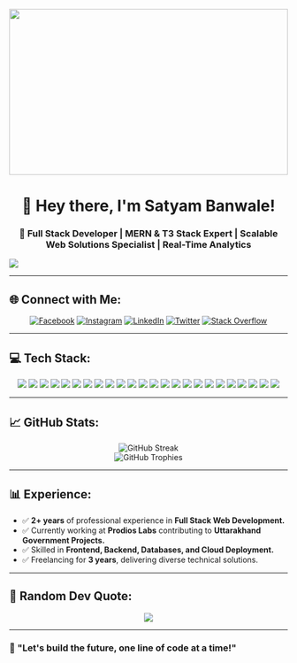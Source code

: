 <p align="center">
    <img src="https://media.giphy.com/media/26tn33aiTi1jkl6H6/giphy.gif" width="100%" height="300px">
</p>

<h1 align="center">👋 Hey there, I'm Satyam Banwale!</h1>

<h3 align="center">🚀 Full Stack Developer | MERN & T3 Stack Expert | Scalable Web Solutions Specialist | Real-Time Analytics </h3>

[![](https://visitcount.itsvg.in/api?id=Satyam1013&icon=0&color=0)](https://visitcount.itsvg.in)

---

## 🌐 Connect with Me:
<p align="center">
<a href="https://facebook.com/SatYam.Banwale"><img src="https://img.shields.io/badge/Facebook-%231877F2.svg?logo=Facebook&logoColor=white" alt="Facebook"></a>
<a href="https://instagram.com/swager_satyam"><img src="https://img.shields.io/badge/Instagram-%23E4405F.svg?logo=Instagram&logoColor=white" alt="Instagram"></a>
<a href="https://linkedin.com/in/satyam-banwale"><img src="https://img.shields.io/badge/LinkedIn-%230077B5.svg?logo=linkedin&logoColor=white" alt="LinkedIn"></a>
<a href="https://twitter.com/SatyamBanwale3"><img src="https://img.shields.io/badge/Twitter-%231DA1F2.svg?logo=Twitter&logoColor=white" alt="Twitter"></a>
<a href="https://stackoverflow.com/users/satyam-banwale"><img src="https://img.shields.io/badge/-Stackoverflow-FE7A16?logo=stack-overflow&logoColor=white" alt="Stack Overflow"></a>
</p>

---

## 💻 Tech Stack:

<p align="center">
    <img src="https://img.shields.io/badge/react-%2320232a.svg?style=for-the-badge&logo=react&logoColor=%2361DAFB">
    <img src="https://img.shields.io/badge/Next-black?style=for-the-badge&logo=next.js&logoColor=white">
    <img src="https://img.shields.io/badge/NestJS-E0234E.svg?style=for-the-badge&logo=NestJS&logoColor=white">
    <img src="https://img.shields.io/badge/TypeScript-%23007ACC.svg?style=for-the-badge&logo=typescript&logoColor=white">
    <img src="https://img.shields.io/badge/JavaScript-F7DF1E?style=for-the-badge&logo=javascript&logoColor=black">
    <img src="https://img.shields.io/badge/Node.js-43853D?style=for-the-badge&logo=node.js&logoColor=white">
    <img src="https://img.shields.io/badge/Express.js-404D59?style=for-the-badge">
    <img src="https://img.shields.io/badge/MongoDB-4EA94B?style=for-the-badge&logo=mongodb&logoColor=white">
    <img src="https://img.shields.io/badge/SQL-4479A1?style=for-the-badge&logo=postgresql&logoColor=white">
    <img src="https://img.shields.io/badge/Prisma-1B1F23?style=for-the-badge&logo=prisma&logoColor=white">
    <img src="https://img.shields.io/badge/REST%20APIs-02569B?style=for-the-badge&logo=postman&logoColor=white">
    <img src="https://img.shields.io/badge/tRPC-2596BE?style=for-the-badge&logo=trpc&logoColor=white">
    <img src="https://img.shields.io/badge/Socket.IO-010101?style=for-the-badge&logo=socket.io&logoColor=white">
    <img src="https://img.shields.io/badge/Redux-764ABC?style=for-the-badge&logo=redux&logoColor=white">
    <img src="https://img.shields.io/badge/Docker-2496ED?style=for-the-badge&logo=docker&logoColor=white">
    <img src="https://img.shields.io/badge/Redis-DC382D?style=for-the-badge&logo=redis&logoColor=white">
    <img src="https://img.shields.io/badge/Tailwind%20CSS-38B2AC.svg?style=for-the-badge&logo=tailwind-css&logoColor=white">
    <img src="https://img.shields.io/badge/Bootstrap-563D7C?style=for-the-badge&logo=bootstrap&logoColor=white">
    <img src="https://img.shields.io/badge/Ant%20Design-%230170FE.svg?style=for-the-badge&logo=ant-design&logoColor=white">
    <img src="https://img.shields.io/badge/Chakra%20UI-319795.svg?style=for-the-badge&logo=chakra-ui&logoColor=white">
    <img src="https://img.shields.io/badge/ShadCN%20UI-000000.svg?style=for-the-badge&logo=shadcn&logoColor=white">
    <img src="https://img.shields.io/badge/React%20Native-61DAFB.svg?style=for-the-badge&logo=react&logoColor=black">
    <img src="https://img.shields.io/badge/HTML5-E34F26?style=for-the-badge&logo=html5&logoColor=white">
    <img src="https://img.shields.io/badge/CSS3-1572B6?style=for-the-badge&logo=css3&logoColor=white">
</p>

---

## 📈 GitHub Stats:
<p align="center">
    <img src="https://github-readme-streak-stats.herokuapp.com/?user=Satyam1013&theme=radical&hide_border=false" alt="GitHub Streak">
    <br/>
    <img src="https://github-profile-trophy.vercel.app/?username=Satyam1013&theme=radical&no-frame=false&no-bg=true&margin-w=4" alt="GitHub Trophies">
</p>

---

## 📊 Experience:
- ✅ **2+ years** of professional experience in **Full Stack Web Development.**
- ✅ Currently working at **Prodios Labs** contributing to **Uttarakhand Government Projects.**
- ✅ Skilled in **Frontend, Backend, Databases, and Cloud Deployment.**
- ✅ Freelancing for **3 years**, delivering diverse technical solutions. 

---

## 📜 Random Dev Quote:
<p align="center">
    <img src="https://quotes-github-readme.vercel.app/api?type=horizontal&theme=radical">
</p>

---

### 🎯 **"Let's build the future, one line of code at a time!"**
